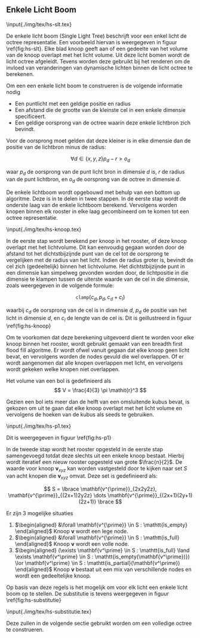 ## Enkele Licht Boom

\input{./img/tex/hs-slt.tex}

De enkele licht boom (Single Light Tree) beschrijft voor een enkel licht de
octree representatie. Een voorbeeld hiervan is weergegeven in figuur 
\ref{fig:hs-slt}. Elke blad knoop geeft aan of een gedeelte van het volume
van de knoop overlapt met het licht volume. Uit deze licht bomen wordt de licht octree
afgeleidt. Tevens worden deze gebruikt bij het renderen om de invloed van 
veranderingen van  dynamische lichten binnen de licht octree te berekenen.

Om een een enkele licht boom te construeren is de volgende informatie nodig

* Een puntlicht met een geldige positie en radius
* Een afstand die de grootte van de kleinste cel in een enkele dimensie
  specificeert.
* Een geldige oorsprong van de octree waarin deze enkele lichtbron zich 
  bevindt.
  
Voor de oorsprong moet gelden dat deze kleiner is in elke dimensie dan de positie
van de lichtbron minus de radius:

$$ \forall d \in \lbrace x, y, z \rbrace \mathit{p_d} - \mathit{r} > \mathit{o_d}  $$

waar $\mathit{p_d}$ de oorsprong van de punt licht bron in dimensie $d$ is, 
$\mathit{r}$ de radius van de punt lichtbron, en $\mathit{o_d}$ de oorsprong van de 
octree in dimensie $d$.

De enkele lichtboom wordt opgebouwd met behulp van een bottom up algoritme.
Deze is in te delen in twee stappen. In de eerste stap wordt de onderste laag van
de enkele lichtboom berekend. Vervolgens worden knopen binnen elk rooster in elke
laag gecombineerd om te komen tot een octree representatie. 

\input{./img/tex/hs-knoop.tex}

In de eerste stap wordt berekend per knoop in het rooster, of deze knoop 
overlapt met het lichtvolume.
Dit kan eenvoudig gegaan worden door de afstand tot het dichtstbijzijnde punt van 
de cel tot de oorsprong te vergelijken met de radius van het licht. Indien 
de radius groter is, bevindt de cel zich (gedeeltelijk) binnen het lichtvolume.
Het dichtstbijzijnde punt in een dimensie kan simpelweg gevonden worden door,
de lichtpositie in die dimensie te klampen tussen de uiterste waarde van de cel
in die dimensie, zoals weergegeven in de volgende formule:

$$ \mathtt{clamp}(\mathit{c_d}, \mathit{p_d}, \mathit{c}_d + \mathit{c_l} ) $$

waarbij $\mathit{c_d}$ de oorsprong van de cel is in dimensie $d$, $\mathit{p_d}$
de positie van het licht in dimensie $d$, en $\mathit{c_l}$ de lengte van de cel
is. Dit is geillustreerd in figuur \ref{fig:hs-knoop}

Om te voorkomen dat deze berekening uitgevoerd dient te worden voor elke knoop
binnen het rooster, wordt gebruikt gemaakt van een breadth first flood fill 
algoritme. Er wordt ofwel vanuit gegaan dat elke knoop geen licht bevat, en 
vervolgens worden de nodes gevuld die wel overlappen. Of er wordt aangenomen
dat alle knopen overlappen met licht, en vervolgens wordt gekeken welke 
knopen niet overlappen. 

Het volume van een bol is gedefinieerd als 
$$ V = \frac{4}{3} \pi \mathit{r}^3 $$

Gezien een bol iets meer dan de helft van een omsluitende kubus bevat, is 
gekozen om uit te gaan dat elke knoop overlapt met het licht volume en 
vervolgens de hoeken van de kubus als seeds te gebruiken.

\input{./img/tex/hs-p1.tex}

Dit is weergegeven in figuur \ref{fig:hs-p1}

In de tweede stap wordt het rooster opgesteld in de eerste stap samengevoegd
totdat deze slechts uit een enkele knoop bestaat. Hierbij wordt iteratief
een nieuw rooster opgesteld van grote $\frac{n}{2}$. 
De waarde voor knoop $\mathbf{v}_{xyz}$ kan worden vastgesteld door te kijken
naar set $S$ van acht knopen die $\mathbf{v}_{xyz}$ omvat. Deze set is 
gedefinieerd als:

$$ S = \lbrace \mathbf{v^{\prime}}_{2x2y2z}, \mathbf{v^{\prime}}_{(2x+1)2y2z} \dots \mathbf{v^{\prime}}_{(2x+1)(2y+1)(2z+1)} \brace $$

Er zijn 3 mogelijke situaties

1. $\begin{aligned} &\forall \mathbf{v^{\prime}} \in S : \mathtt{is_empty} \end{aligned}$
   Knoop $\mathbf{v}$ wordt een lege node.
2. $\begin{aligned} &\forall \mathbf{v^{\prime}} \in S : \mathtt{is_full} \end{aligned}$
   Knoop $\mathbf{v}$ wordt een volle node.
3. $\begin{aligned} (\exists \mathbf{v^\prime} \in S : \mathtt{is_full} \land \exists \mathbf{v^\prime} \in S : \mathtt{is_empty(\mathbf{v^\prime})}) \lor \mathbf{v^\prime} \in S : \mathtt{is_partial}(\mathbf{v^\prime}) \end{aligned}$
   Knoop $\mathbf{v}$ bestaat uit een mix van verschillende nodes en wordt een 
   gedeeltelijke knoop.
   
Op basis van deze regels is het mogelijk om voor elk licht een enkele licht boom
op te stellen. De substitutie is tevens weergegeven in figuur 
\ref{fig:hs-substitutie}

\input{./img/tex/hs-substitutie.tex}

Deze zullen in de volgende sectie gebruikt worden om een volledige octree te 
construeren.

